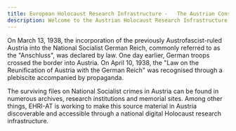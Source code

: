 ```yaml
---
title: European Holocaust Research Infrastructure -   The Austrian Consortium 
description: Welcome to the Austrian Holocaust Research Infrastructure
---
```


On March 13, 1938, the incorporation of the previously Austrofascist-ruled Austria into the National Socialist German Reich, commonly referred to as the "Anschluss", was declared by law. One day earlier, German troops crossed the border into Austria. On April 10, 1938, the "Law on the Reunification of Austria with the German Reich" was recognised through a plebiscite accompanied by propaganda.

The surviving files on National Socialist crimes in Austria can be found in numerous archives, research institutions and memorial sites. Among other things, EHRI-AT is working to make this source material in Austria discoverable and accessible through a national digital Holocaust research infrastructure.
